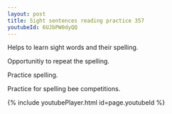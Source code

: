 ```yaml
---
layout: post
title: Sight sentences reading practice 357
youtubeId: 6UJbPW0dyQQ
---
```

 
 
Helps to learn sight words and their spelling.

Opportunitiy to repeat the spelling. 

Practice spelling. 
 
Practice for spelling bee competitions. 
 
{% include youtubePlayer.html id=page.youtubeId %}
 
 
